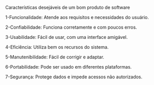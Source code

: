 Características desejáveis de um bom produto de software 

1-Funcionalidade: Atende aos requisitos e necessidades do usuário. 

2-Confiabilidade: Funciona corretamente e com poucos erros. 

3-Usabilidade: Fácil de usar, com uma interface amigável. 

4-Eficiência: Utiliza bem os recursos do sistema. 

5-Manutenibilidade: Fácil de corrigir e adaptar. 

6-Portabilidade: Pode ser usado em diferentes plataformas. 

7-Segurança: Protege dados e impede acessos não autorizados. 

 
